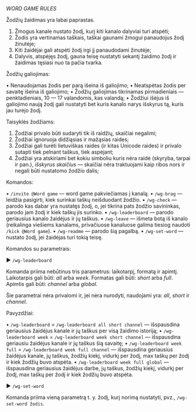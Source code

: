 *WORD GAME RULES*

Žodžių žaidimas yra labai paprastas.

  1. Žmogus kanale nustato žodį, kurį kiti kanalo dalyviai turi atspėti;
  2. Žodis yra vertinamas taškais, taškai gaunami žmogui panaudojus žodį žinutėje;
  3. Kiti žaidėjai gali atspėti žodį irgi jį panaudodami žinutėje;
  4. Dalyvis, atspėjęs žodį, gauna teisę nustatyti sekantį žaidimo žodį ir žaidimas tęsiasi nuo ta pačia tvarka.

Žodžių galiojimas:

  • Nenaudojamas žodis per parą išeina iš galiojimo;
  • Neatspėtas žodis per savaitę išeina iš galiojimo;
  • Žodžių galiojimas tikrinamas pirmadieniais — penktadieniais, 10 — 17 valandomis, kas valandą;
  • Žodžiui išėjus iš galiojimo naują žodį gali nustatyti bet kuris kanalo narys išskyrus tą, kuris jau turėjo žodį.

Taisyklės žodžiams:

  1. Žodžiai privalo būti sudaryti tik iš raidžių, skaičiai negalimi;
  2. Žodžiai ignoruoja didžiąsias ir mažąsias raides;
  3. Žodžiai gali turėti lietuviškas raides (ir kitas Unicode raides) ir privalo sutapti tiek pelnant taškus, tiek aspėjant;
  4. Žodžiai yra atskiriami bet kokiu simboliu kuris nėra raidė (skyryba, tarpai ir pan.), *išskyrus skaičius* — skaičiai nėra traktuojami kaip ribos nors ir negali būti nustatomo žodžio dalis;

Komandos:

  • `/invite @Word game` — word game pakviečiamas į kanalą.
  • `/wg-brag` — leidžia pasigirti, kiek surinkai taškų neišduodant žodžio.
  • `/wg-check` — parodo kas dabar yra nustatęs žodį, o, jei tikrina pats žodžio savininkas, parodo jam žodį ir kiek taškų jis surinko.
  • `/wg-leaderboard` — parodo geriausius kanalo žaidėjus ir jų taškus.
  • `/wg-leave` — išmeta botą iš kanalo (reikalinga viešiems kanalams, privačiuose kanaluose galima tiesiog naudoti `/kick @Word game`).
  • `/wg-readme` — parodo šią pagalbą.
  • `/wg-set-word` — nustato žodį, jei žaidėjas turi tokią teisę.

Komandos su parametrais:

▶ `/wg-leaderboard`

Komanda priima nebūtinus tris parametrus: laikotarpį, formatą ir apimtį.
Laikotarpis gali būti: _all_ arba _week_.
Formatas gali būti: _short_ arba _full_.
Apimtis gali būti: _channel_ arba _global_.

Šie parametrai nėra privalomi ir, jei nėra nurodyti, naudojami yra: _all_, _short_ ir _channel_.

Pavyzdžiai:

  • `/wg-leaderboard` = `/wg-leaderboard all short channel` — išspausdina geriausius žaidėjus kanale ir jų taškus per visą žaidimo istoriją;
  • `/wg-leaderboard week` = `/wg-leaderboard week short channel` — išspausdina geriausiu žaidėjus kanale ir jų taškus šią savaitę;
  • `/wg-leaderboard week full` = `/wg-leaderboard week full channel` — išspausdina geriausius žaidėjus kanale, jų taškus, žodžių kiekį, vidurkį per žodį, max taškų per žodį ir kiek žodžių buvo atspėta.
  • `/wg-leaderboard week full global` — išspausdina geriausius žaidėjus darbe, jų taškus, žodžių kiekį, vidurkį per žodį, max taškų per žodį ir kiek žodžių buvo atspėta.

▶ `/wg-set-word`

Komanda priima vieną parametrą t. y. žodį, kurį norimą nustatyti, pvz., `/wg-set-word žodis`.